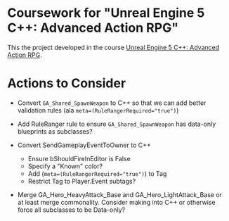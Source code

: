 # Coursework for "Unreal Engine 5 C++: Advanced Action RPG"

This the project developed in the course [Unreal Engine 5 C++: Advanced Action RPG](https://www.udemy.com/course/unreal-engine-5-advanced-action-rpg/).

# Actions to Consider

* Convert `GA_Shared_SpawnWeapon` to C++ so that we can add better validation rules (ala `meta=(RuleRangerRequired="true")`)
* Add RuleRanger rule to ensure `GA_Shared_SpawnWeapon` has data-only blueprints as subclasses? 

* Convert SendGameplayEventToOwner to C++
  - Ensure bShouldFireInEditor is False
  - Specify a "Known" color?
  - Add (`meta=(RuleRangerRequired="true")`) to Tag
  - Restrict Tag to Player.Event subtags?

* Merge GA_Hero_HeavyAttack_Base and GA_Hero_LightAttack_Base or at least merge commonality. Consider making into C++ or otherwise force all subclasses to be Data-only?
